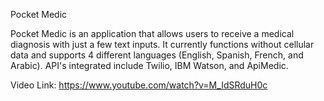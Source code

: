 Pocket Medic 

Pocket Medic is an application that allows users to receive a medical diagnosis with just a few text inputs.
It currently functions without cellular data and supports 4 different languages (English, Spanish, French, and Arabic). 
API's integrated include Twilio, IBM Watson, and ApiMedic.

Video Link:
https://www.youtube.com/watch?v=M_IdSRduH0c
